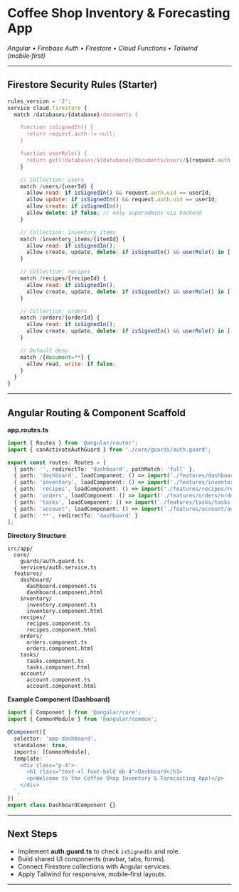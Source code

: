 # Coffee Shop Inventory & Forecasting App

_Angular • Firebase Auth • Firestore • Cloud Functions • Tailwind (mobile‑first)_

---

## Firestore Security Rules (Starter)
```javascript
rules_version = '2';
service cloud.firestore {
  match /databases/{database}/documents {

    function isSignedIn() {
      return request.auth != null;
    }

    function userRole() {
      return get(/databases/$(database)/documents/users/$(request.auth.uid)).data.roleId;
    }

    // Collection: users
    match /users/{userId} {
      allow read: if isSignedIn() && request.auth.uid == userId;
      allow update: if isSignedIn() && request.auth.uid == userId;
      allow create: if isSignedIn();
      allow delete: if false; // only superadmins via backend
    }

    // Collection: inventory_items
    match /inventory_items/{itemId} {
      allow read: if isSignedIn();
      allow create, update, delete: if isSignedIn() && userRole() in ['admin','superadmin'];
    }

    // Collection: recipes
    match /recipes/{recipeId} {
      allow read: if isSignedIn();
      allow create, update, delete: if isSignedIn() && userRole() in ['admin','superadmin'];
    }

    // Collection: orders
    match /orders/{orderId} {
      allow read: if isSignedIn();
      allow create, update, delete: if isSignedIn() && userRole() in ['admin','superadmin'];
    }

    // Default deny
    match /{document=**} {
      allow read, write: if false;
    }
  }
}
```

---

## Angular Routing & Component Scaffold

**app.routes.ts**
```typescript
import { Routes } from '@angular/router';
import { canActivateAuthGuard } from './core/guards/auth.guard';

export const routes: Routes = [
  { path: '', redirectTo: 'dashboard', pathMatch: 'full' },
  { path: 'dashboard', loadComponent: () => import('./features/dashboard/dashboard.component').then(m => m.DashboardComponent), canActivate: [canActivateAuthGuard] },
  { path: 'inventory', loadComponent: () => import('./features/inventory/inventory.component').then(m => m.InventoryComponent), canActivate: [canActivateAuthGuard] },
  { path: 'recipes', loadComponent: () => import('./features/recipes/recipes.component').then(m => m.RecipesComponent), canActivate: [canActivateAuthGuard] },
  { path: 'orders', loadComponent: () => import('./features/orders/orders.component').then(m => m.OrdersComponent), canActivate: [canActivateAuthGuard] },
  { path: 'tasks', loadComponent: () => import('./features/tasks/tasks.component').then(m => m.TasksComponent), canActivate: [canActivateAuthGuard] },
  { path: 'account', loadComponent: () => import('./features/account/account.component').then(m => m.AccountComponent), canActivate: [canActivateAuthGuard] },
  { path: '**', redirectTo: 'dashboard' }
];
```

**Directory Structure**
```
src/app/
  core/
    guards/auth.guard.ts
    services/auth.service.ts
  features/
    dashboard/
      dashboard.component.ts
      dashboard.component.html
    inventory/
      inventory.component.ts
      inventory.component.html
    recipes/
      recipes.component.ts
      recipes.component.html
    orders/
      orders.component.ts
      orders.component.html
    tasks/
      tasks.component.ts
      tasks.component.html
    account/
      account.component.ts
      account.component.html
```

**Example Component (Dashboard)**
```typescript
import { Component } from '@angular/core';
import { CommonModule } from '@angular/common';

@Component({
  selector: 'app-dashboard',
  standalone: true,
  imports: [CommonModule],
  template: `
    <div class="p-4">
      <h1 class="text-xl font-bold mb-4">Dashboard</h1>
      <p>Welcome to the Coffee Shop Inventory & Forecasting App!</p>
    </div>
  `,
})
export class DashboardComponent {}
```

---

## Next Steps
- Implement **auth.guard.ts** to check `isSignedIn` and role.
- Build shared UI components (navbar, tabs, forms).
- Connect Firestore collections with Angular services.
- Apply Tailwind for responsive, mobile‑first layouts.

---

